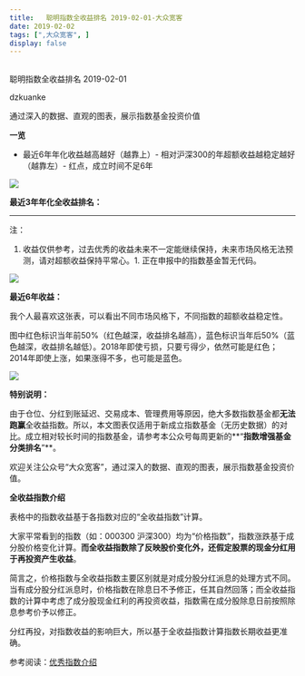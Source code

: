 ```yaml
---
title:   聪明指数全收益排名 2019-02-01-大众宽客
date: 2019-02-02
tags: [",大众宽客", ]
display: false
---
```



## 



聪明指数全收益排名 2019-02-01




dzkuanke




通过深入的数据、直观的图表，展示指数基金投资价值


**一览**
- 最近6年年化收益越高越好（越靠上）- 相对沪深300的年超额收益越稳定越好（越靠左）- 红点，成立时间不足6年
<img class="" data-copyright="0" data-ratio="1.75" data-s="300,640" src="https://mmbiz.qpic.cn/mmbiz_png/PKw3FQPmhIiaWZYWfuUZUfTwVKiaCmsLb9cRiaQDzibYSfwibYdsPjKNbzoQaXA3iaaJWQktSz9T8TUjQwQJFs3vR5Rw/640?wx_fmt=png" data-type="png" data-w="960" style=""/>

**最近3年年化全收益排名：**

****

注：
1. 收益仅供参考，过去优秀的收益未来不一定能继续保持，未来市场风格无法预测，请对超额收益保持平常心。1. 正在申报中的指数基金暂无代码。


<img class="" data-copyright="0" data-ratio="1.587890625" data-s="300,640" src="https://mmbiz.qpic.cn/mmbiz_png/PKw3FQPmhIiaWZYWfuUZUfTwVKiaCmsLb9NLmchYNfQicQPXicRWACF4UPQ6X2w8fkKEx2cxukY6U5RmiakQoYVmrAA/640?wx_fmt=png" data-type="png" data-w="1024" style=""/>



**最近6年收益：**



我个人最喜欢这张表，可以看出不同市场风格下，不同指数的超额收益稳定性。



图中红色标识当年前50%<h-char unicode="ff08" class="biaodian cjk bd-open bd-jiya"><h-inner>（</h-inner></h-char>红色越深<h-char unicode="ff0c" class="biaodian cjk bd-end bd-cop bd-hangable bd-jiya"><h-inner>，</h-inner></h-char>收益排名越高<h-char unicode="ff09" class="biaodian cjk bd-close bd-end bd-jiya bd-consecutive"><h-inner>）</h-inner></h-char><h-char unicode="ff0c" class="biaodian cjk bd-end bd-cop bd-hangable bd-jiya bd-consecutive end-portion" prev="bd-close bd-end"><h-inner>，</h-inner></h-char>蓝色标识当年后50%<h-char unicode="ff08" class="biaodian cjk bd-open bd-jiya"><h-inner>（</h-inner></h-char>蓝色越深<h-char unicode="ff0c" class="biaodian cjk bd-end bd-cop bd-hangable bd-jiya"><h-inner>，</h-inner></h-char>收益排名越低<h-char unicode="ff09" class="biaodian cjk bd-close bd-end bd-jiya bd-consecutive"><h-inner>）</h-inner></h-char><h-char unicode="3002" class="biaodian cjk bd-end bd-cop bd-hangable bd-jiya bd-consecutive end-portion" prev="bd-close bd-end"><h-inner>。</h-inner></h-char>2018年即使亏损<h-char unicode="ff0c" class="biaodian cjk bd-end bd-cop bd-hangable bd-jiya"><h-inner>，</h-inner></h-char>只要亏得少<h-char unicode="ff0c" class="biaodian cjk bd-end bd-cop bd-hangable bd-jiya"><h-inner>，</h-inner></h-char>依然可能是红色<h-char unicode="ff1b" class="biaodian cjk bd-end bd-jiya">；</h-char>2014年即使上涨<h-char unicode="ff0c" class="biaodian cjk bd-end bd-cop bd-hangable bd-jiya"><h-inner>，</h-inner></h-char>如果涨得不多<h-char unicode="ff0c" class="biaodian cjk bd-end bd-cop bd-hangable bd-jiya"><h-inner>，</h-inner></h-char>也可能是蓝色<h-char unicode="3002" class="biaodian cjk bd-end bd-cop bd-hangable bd-jiya" style="box-sizing: border-box;"><h-inner style="box-sizing: border-box;-webkit-text-emphasis-style: none;-webkit-text-emphasis-color: initial;left: 0px;top: 0px;display: inline-block;line-height: 1.1;letter-spacing: -0.5em;">。</h-inner></h-char>



<img class="" data-copyright="0" data-ratio="1.1083172147001934" data-s="300,640" src="https://mmbiz.qpic.cn/mmbiz_png/PKw3FQPmhIiaWZYWfuUZUfTwVKiaCmsLb9HQJf68BLaIALNMpCrloYt21ESwHV3PucPN6COysbX61F4XCBCgra7g/640?wx_fmt=png" data-type="png" data-w="1034" style="white-space: normal;"/>





**特别说明：**

由于仓位、分红到账延迟、交易成本、管理费用等原因，绝大多数指数基金都**无法跑赢**全收益指数。所以，本文图表仅适用于新成立指数基金（无历史数据）的对比。成立相对较长时间的指数基金，请参考本公众号每周更新的**“****指数增强基金分类排名****”**。



欢迎关注公众号“大众宽客”，通过深入的数据、直观的图表，展示指数基金投资价值。



**全收益指数介绍**



表格中的指数收益基于各指数对应的“全收益指数”计算。



大家平常看到的指数（如：000300 沪深300）均为“价格指数”，指数涨跌基于成分股价格变化计算。**而全收益指数除了反映股价变化外，还假定股票的现金分红用于再投资产生收益**。



简言之，价格指数与全收益指数主要区别就是对成分股分红派息的处理方式不同。当有成分股分红派息时，价格指数在除息日不予修正，任其自然回落；而全收益指数的计算中考虑了成分股现金红利的再投资收益，指数需在成分股除息日前按照除息参考价予以修正。



分红再投，对指数收益的影响巨大，所以基于全收益指数计算指数长期收益更准确。





参考阅读：[优秀指数介绍](http://mp.weixin.qq.com/s?__biz=MzAwMTc1MDcwNw==&amp;mid=2648273685&amp;idx=2&amp;sn=f53962603c488c41c1a764252eaa1ff9&amp;chksm=82f930c9b58eb9dfb8b77caab4e0b3ccdc7f8af26cff9da3d957844bf16469d99377564fbccf&amp;scene=21#wechat_redirect)